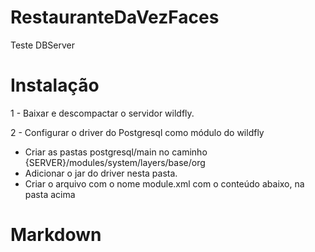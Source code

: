 # RestauranteDaVezFaces
Teste DBServer

# Instalação

1 - Baixar e descompactar o servidor wildfly.

2 - Configurar o driver do Postgresql como módulo do wildfly
- Criar as pastas postgresql/main no caminho {SERVER}/modules/system/layers/base/org 
- Adicionar o jar do driver nesta pasta.
- Criar o arquivo com o nome module.xml com o conteúdo abaixo, na pasta acima

# Markdown
<?xml version="1.0" encoding="UTF-8"?>
<module name="org.postgresql" xmlns="urn:jboss:module:1.3">
  <resources>
    <resource-root path="postgresql.jar"/>
  </resources>
  <dependencies>
    <module name="javax.api"/>
    <module name="javax.transaction.api"/>
  </dependencies>
</module>
